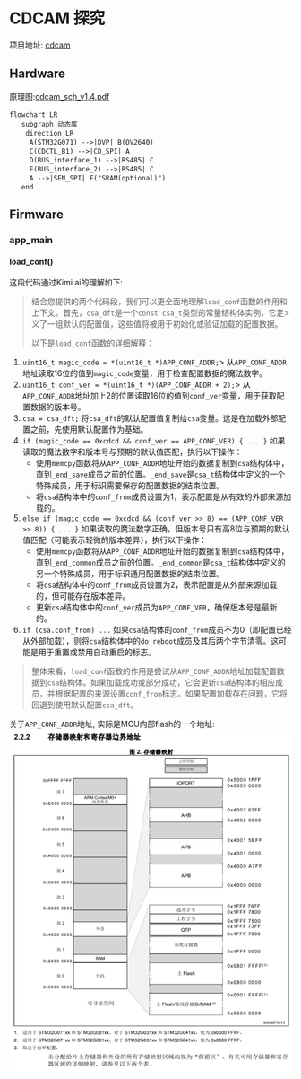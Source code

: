 # CDCAM 探究

项目地址: [cdcam](https://github.com/dukelec/cdcam/tree/hw_v1)

## Hardware

原理图:[cdcam_sch_v1.4.pdf](https://github.com/dukelec/cdcam/blob/master/hardware/cdcam_sch_v1.4.pdf)

``` mermaid
flowchart LR
   subgraph 动态库
    direction LR
     A(STM32G071) -->|DVP| B(OV2640)
     C(CDCTL_B1) -->|CD_SPI| A
     D(BUS_interface_1) -->|RS485| C
     E(BUS_interface_2) -->|RS485| C
     A -->|SEN_SPI| F("SRAM(optional)")
   end
```

## Firmware

### app_main

#### load_conf()

这段代码通过Kimi.ai的理解如下:

>结合您提供的两个代码段，我们可以更全面地理解`load_conf`函数的作用和上下文。首先，`csa_dft`是一个`const csa_t`类型的常量结构体实例，它定>义了一组默认的配置值，这些值将被用于初始化或验证加载的配置数据。
>
>以下是`load_conf`函数的详细解释：
>
1. `uint16_t magic_code = *(uint16_t *)APP_CONF_ADDR;`>
   从`APP_CONF_ADDR`地址读取16位的值到`magic_code`变量，用于检查配置数据的魔法数字。
2. `uint16_t conf_ver = *(uint16_t *)(APP_CONF_ADDR + 2);`>
   从`APP_CONF_ADDR`地址加上2的位置读取16位的值到`conf_ver`变量，用于获取配置数据的版本号。
3. `csa = csa_dft;`
   将`csa_dft`的默认配置值复制给`csa`变量。这是在加载外部配置之前，先使用默认配置作为基础。
4. `if (magic_code == 0xcdcd && conf_ver == APP_CONF_VER) { ... }`
   如果读取的魔法数字和版本号与预期的默认值匹配，执行以下操作：
   - 使用`memcpy`函数将从`APP_CONF_ADDR`地址开始的数据复制到`csa`结构体中，直到`_end_save`成员之前的位置。`_end_save`是`csa_t`结构体中定义的一个特殊成员，用于标识需要保存的配置数据的结束位置。
   - 将`csa`结构体中的`conf_from`成员设置为1，表示配置是从有效的外部来源加载的。
5. `else if (magic_code == 0xcdcd && (conf_ver >> 8) == (APP_CONF_VER >> 8)) { ... }`
   如果读取的魔法数字正确，但版本号只有高8位与预期的默认值匹配（可能表示轻微的版本差异），执行以下操作：
   - 使用`memcpy`函数将从`APP_CONF_ADDR`地址开始的数据复制到`csa`结构体中，直到`_end_common`成员之前的位置。`_end_common`是`csa_t`结构体中定义的另一个特殊成员，用于标识通用配置数据的结束位置。
   - 将`csa`结构体中的`conf_from`成员设置为2，表示配置是从外部来源加载的，但可能存在版本差异。
   - 更新`csa`结构体中的`conf_ver`成员为`APP_CONF_VER`，确保版本号是最新的。
6. `if (csa.conf_from) ...`
   如果`csa`结构体的`conf_from`成员不为0（即配置已经从外部加载），则将`csa`结构体中的`do_reboot`成员及其后两个字节清零。这可能是用于重置或禁用自动重启的标志。
>
>整体来看，`load_conf`函数的作用是尝试从`APP_CONF_ADDR`地址加载配置数据到`csa`结构体。如果加载成功或部分成功，它会更新`csa`结构体的相应成员，并根据配置的来源设置`conf_from`标志。如果配置加载存在问题，它将回退到使用默认配置`csa_dft`。

关于`APP_CONF_ADDR`地址, 实际是MCU内部flash的一个地址:
![存储器映射和寄存器边界地址](.\img\Snipaste_2024-06-19_18-05-37.png)
